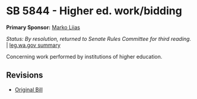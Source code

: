 # SB 5844 - Higher ed. work/bidding
**Primary Sponsor:** [Marko Liias](/person/leg/marko.liias.md)

*Status: By resolution, returned to Senate Rules Committee for third reading.* | [leg.wa.gov summary](https://app.leg.wa.gov/billsummary?BillNumber=5844&Year=2021)

Concerning work performed by institutions of higher education.

## Revisions
* [Original Bill](1/)
